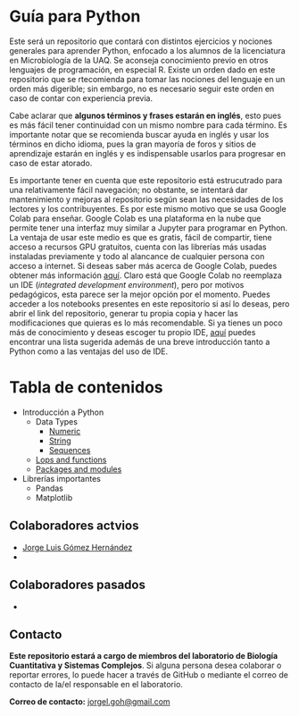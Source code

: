 # Guía para Python

Este será un repositorio que contará con distintos ejercicios y nociones generales para aprender Python, enfocado a los alumnos de la licenciatura en Microbiología de la UAQ. Se aconseja conocimiento previo en otros lenguajes de programación, en especial R. Existe un orden dado en este repositorio que se rtecomienda para tomar las nociones del lenguaje en un orden más digerible; sin embargo, no es necesario seguir este orden en caso de contar con experiencia previa.

Cabe aclarar que **algunos términos y frases estarán en inglés**, esto pues es más fácil tener continuidad con un mismo nombre para cada término. Es importante notar que se recomienda buscar ayuda en inglés y usar los términos en dicho idioma, pues la gran mayoría de foros y sitios de aprendizaje estarán en inglés y es indispensable usarlos para progresar en caso de estar atorado.

Es importante tener en cuenta que este repositorio está estrucutrado para una relativamente fácil navegación; no obstante, se intentará dar mantenimiento y mejoras al repositorio según sean las necesidades de los lectores y los contribuyentes. Es por este mismo motivo que se usa Google Colab para enseñar. Google Colab es una plataforma en la nube que permite tener una interfaz muy similar a Jupyter para programar en Python. La ventaja de usar este medio es que es gratis, fácil de compartir, tiene acceso a recursos GPU gratuitos, cuenta con las librerías más usadas instaladas previamente y todo al alancance de cualquier persona con acceso a internet. Si deseas saber más acerca de Google Colab, puedes obtener más información [aquí](https://research.google.com/colaboratory/faq.html). Claro está que Google Colab no reemplaza un IDE (*integrated development environment*), pero por motivos pedagógicos, esta parece ser la mejor opción por el momento. Puedes acceder a los notebooks presentes en este repositorio si así lo deseas, pero abrir el link del repositorio, generar tu propia copia y hacer las modificaciones que quieras es lo más recomendable. Si ya tienes un poco más de conocimiento y deseas escoger tu propio IDE, [aquí](https://www.simplilearn.com/tutorials/python-tutorial/python-ide) puedes encontrar una lista sugerida además de una breve introducción tanto a Python como a las ventajas del uso de IDE.

# Tabla de contenidos

* Introducción a Python
  * Data Types
    * [Numeric](https://colab.research.google.com/drive/1flz-5w0mrVMDLRDFuQf94U09gBWQttrr?usp=sharing)
    * [String](https://colab.research.google.com/drive/1TBEERSDebLoZBw_KaVAaeNV1HCGZazuJ?usp=sharing)
    * [Sequences](https://colab.research.google.com/drive/1UrIk0rbpgpNt5NNRDpfe5IQAM0mi4fcT?usp=sharing)
  * [Lops and functions](https://colab.research.google.com/drive/1x1RHg6T8gNV3oMq12tQ3fdCZUUamXuPf?usp=sharing)
  * [Packages and modules](https://colab.research.google.com/drive/1WBoggle1schZd1o_UycyXoSVEbbq-sJ4?usp=sharing)
* Librerías importantes
  * Pandas
  * Matplotlib

## Colaboradores actvios

- [Jorge Luis Gómez Hernández](https://github.com/Jorge-LGH)
- 

## Colaboradores pasados

-

## Contacto 
**Este repositorio estará a cargo de miembros del laboratorio de Biología Cuantitativa y Sistemas Complejos**. Si alguna persona desea colaborar o reportar errores, lo puede hacer a través de GitHub o mediante el correo de contacto de la/el responsable en el laboratorio.

**Correo de contacto:** jorgel.goh@gmail.com
